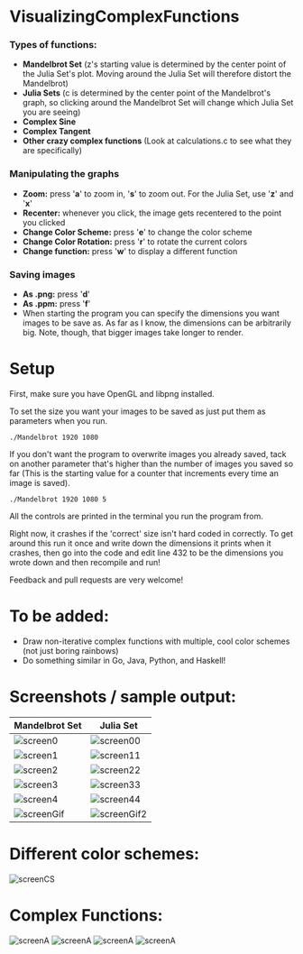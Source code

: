 VisualizingComplexFunctions
===========================

### Types of functions:
- **Mandelbrot Set** (z's starting value is determined by the center point of the Julia Set's plot. Moving around the Julia Set will therefore distort the Mandelbrot)
- **Julia Sets** (c is determined by the center point of the Mandelbrot's graph, so clicking around the Mandelbrot Set will change which Julia Set you are seeing)
- **Complex Sine**
- **Complex Tangent**
- **Other crazy complex functions** (Look at calculations.c to see what they are specifically)

### Manipulating the graphs
- **Zoom:** press '**a**' to zoom in, '**s**' to zoom out. For the Julia Set, use '**z**' and '**x**'
- **Recenter:** whenever you click, the image gets recentered to the point you clicked
- **Change Color Scheme:** press '**e**' to change the color scheme
- **Change Color Rotation:** press '**r**' to rotate the current colors
- **Change function:** press '**w**' to display a different function

### Saving images
- **As .png:** press '**d**'
- **As .ppm:** press '**f**'
- When starting the program you can specify the dimensions you want images to be save as. As far as I know, the dimensions can be arbitrarily big. Note, though, that bigger images take longer to render.

Setup
=====

First, make sure you have OpenGL and libpng installed.

To set the size you want your images to be saved as just put them as parameters when you run.

    ./Mandelbrot 1920 1080

If you don't want the program to overwrite images you already saved, tack on another parameter that's higher than the number of images you saved so far (This is the starting value for a counter that increments every time an image is saved).

    ./Mandelbrot 1920 1080 5

All the controls are printed in the terminal you run the program from.

Right now, it crashes if the 'correct' size isn't hard coded in correctly. To get around this run it once and write down the dimensions it prints when it crashes, then go into the code and edit line 432 to be the dimensions you wrote down and then recompile and run!

Feedback and pull requests are very welcome!

To be added:
============
- Draw non-iterative complex functions with multiple, cool color schemes (not just boring rainbows)
- Do something similar in Go, Java, Python, and Haskell!

Screenshots / sample output:
============================

| Mandelbrot Set | Julia Set |
| -------------- | --------- |
| ![screen0](https://raw.githubusercontent.com/JoshVorick/VisualizingComplexFunctions/master/C/imgs/mandelbrot0.png) | ![screen00](https://raw.githubusercontent.com/JoshVorick/VisualizingComplexFunctions/master/C/imgs/julia0.png) |
| ![screen1](https://raw.githubusercontent.com/JoshVorick/VisualizingComplexFunctions/master/C/imgs/mandelbrot1.png) | ![screen11](https://raw.githubusercontent.com/JoshVorick/VisualizingComplexFunctions/master/C/imgs/julia1.png) |
| ![screen2](https://raw.githubusercontent.com/JoshVorick/VisualizingComplexFunctions/master/C/imgs/mandelbrot2.png) | ![screen22](https://raw.githubusercontent.com/JoshVorick/VisualizingComplexFunctions/master/C/imgs/julia2.png) |
| ![screen3](https://raw.githubusercontent.com/JoshVorick/VisualizingComplexFunctions/master/C/imgs/mandelbrot3.png) | ![screen33](https://raw.githubusercontent.com/JoshVorick/VisualizingComplexFunctions/master/C/imgs/julia3.png) |
| ![screen4](https://raw.githubusercontent.com/JoshVorick/VisualizingComplexFunctions/master/C/imgs/mandelbrot4.png) | ![screen44](https://raw.githubusercontent.com/JoshVorick/VisualizingComplexFunctions/master/C/imgs/julia4.png) |
| ![screenGif](https://raw.githubusercontent.com/JoshVorick/VisualizingComplexFunctions/master/C/imgs/MandelbrotFast.gif) | ![screenGif2](https://raw.githubusercontent.com/JoshVorick/VisualizingComplexFunctions/master/C/imgs/JuliaFast.gif) |

Different color schemes:
========================

![screenCS](https://raw.githubusercontent.com/JoshVorick/VisualizingComplexFunctions/master/C/imgs/ColorSchemes.png)

Complex Functions:
==================

![screenA](https://raw.githubusercontent.com/JoshVorick/VisualizingComplexFunctions/master/C/imgs/complexfunction1.png)
![screenA](https://raw.githubusercontent.com/JoshVorick/VisualizingComplexFunctions/master/C/imgs/complexfunction3.png)
![screenA](https://raw.githubusercontent.com/JoshVorick/VisualizingComplexFunctions/master/C/imgs/complexfunction4.png)
![screenA](https://raw.githubusercontent.com/JoshVorick/VisualizingComplexFunctions/master/C/imgs/complexfunction5.png)
